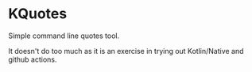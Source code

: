 # KQuotes

Simple command line quotes tool.

It doesn't do too much as it is an exercise in trying out Kotlin/Native and github actions.
